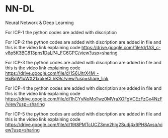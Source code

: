 # NN-DL
Neural Network &amp; Deep Learning


For ICP-1 the python codes are added with discription

For ICP-2 the python codes are added with discription are added in file and 
    this is the video link explaining code https://drive.google.com/file/d/1AS_c-v8p5K3BC813pns1DaLP4_FC6GPC/view?usp=sharing

For ICP-3 the python codes are added with discription are added in file and 
    this is the video link explaining code https://drive.google.com/file/d/1S6UltrX4M_-HxBqW1uWX21xbkeCLhK9c/view?usp=share_link

For ICP-4 the python codes are added with discription are added in file and 
    this is the video link explaining code https://drive.google.com/file/d/1hCYyNoMoTwz0MVraXOFgVCEzFzGx4NzF/view?usp=sharing

For ICP-5 the python codes are added with discription are added in file and 
    this is the video link explaining code https://drive.google.com/file/d/19t8PMTcUCZ3mn2hIg2Sudj4x6PH8Avsq/view?usp=sharing